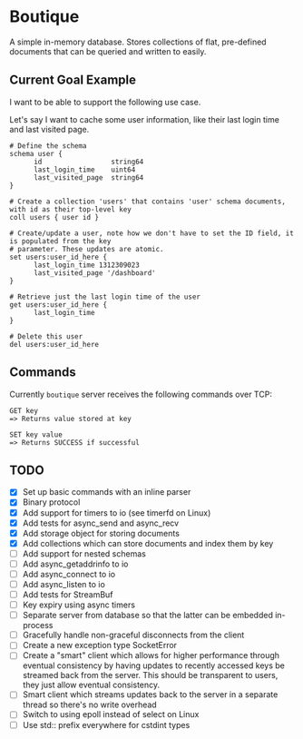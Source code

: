 # Boutique

A simple in-memory database. Stores collections of flat, pre-defined documents
that can be queried and written to easily.

## Current Goal Example

I want to be able to support the following use case.

Let's say I want to cache some user information, like their last login time and
last visited page.

```
# Define the schema
schema user {
      id                 string64
      last_login_time    uint64
      last_visited_page  string64
}

# Create a collection 'users' that contains 'user' schema documents, with id as their top-level key
coll users { user id }

# Create/update a user, note how we don't have to set the ID field, it is populated from the key
# parameter. These updates are atomic.
set users:user_id_here {
      last_login_time 1312309023
      last_visited_page '/dashboard'
}

# Retrieve just the last login time of the user
get users:user_id_here {
      last_login_time
}

# Delete this user
del users:user_id_here
```

## Commands

Currently `boutique` server receives the following commands over TCP:

```
GET key
=> Returns value stored at key

SET key value
=> Returns SUCCESS if successful
```

## TODO

- [x] Set up basic commands with an inline parser
- [x] Binary protocol
- [x] Add support for timers to io (see timerfd on Linux)
- [x] Add tests for async_send and async_recv
- [x] Add storage object for storing documents
- [x] Add collections which can store documents and index them by key
- [ ] Add support for nested schemas
- [ ] Add async_getaddrinfo to io
- [ ] Add async_connect to io
- [ ] Add async_listen to io
- [ ] Add tests for StreamBuf
- [ ] Key expiry using async timers
- [ ] Separate server from database so that the latter can be embedded in-process
- [ ] Gracefully handle non-graceful disconnects from the client
- [ ] Create a new exception type SocketError
- [ ] Create a "smart" client which allows for higher performance through eventual
      consistency by having updates to recently accessed keys be streamed back
      from the server. This should be transparent to users, they just allow eventual
      consistency.
- [ ] Smart client which streams updates back to the server in a separate thread
      so there's no write overhead
- [ ] Switch to using epoll instead of select on Linux
- [ ] Use std:: prefix everywhere for cstdint types
